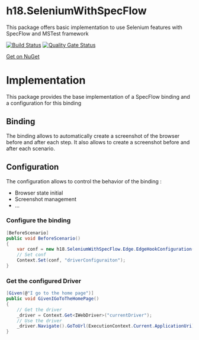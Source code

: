 # h18.SeleniumWithSpecFlow

This package offers basic implementation to use Selenium features with SpecFlow and MSTest framework

[![Build Status](https://dev.azure.com/hangar18github/hangar_18/_apis/build/status/hangar18rip.h18.SeleniumWithSpecFlow?repoName=hangar18rip%2Fh18.SeleniumWithSpecFlow&branchName=master)](https://dev.azure.com/hangar18github/hangar_18/_build/latest?definitionId=13&repoName=hangar18rip%2Fh18.SeleniumWithSpecFlow&branchName=master) [![Quality Gate Status](https://sonarcloud.io/api/project_badges/measure?project=hangar18rip.h18.SeleniumWithSpecFlow&metric=alert_status)](https://sonarcloud.io/dashboard?id=hangar18rip.h18.SeleniumWithSpecFlow)

[Get on NuGet](https://www.nuget.org/packages/h18.SeleniumWithSpecFlow/)

# Implementation

This package provides the base implementation of a SpecFlow binding and a configuration for this binding

## Binding

The binding allows to automatically create a screenshot of the browser before and after each step. It also allows to create a screenshot before and after each scenario.

## Configuration

The configuration allows to control the behavior of the binding :
- Browser state initial
- Screenshot management
- ...

### Configure the binding

```csharp
[BeforeScenario]
public void BeforeScenario()
{
    var conf = new h18.SeleniumWithSpecFlow.Edge.EdgeHookConfiguration();
    // Set conf
    Context.Set(conf, "driverConfiguraiton");
}
```

### Get the configured Driver

```csharp
[Given(@"I go to the home page")]
public void GivenIGoToTheHomePage()
{
    // Get the driver
    _driver = Context.Get<IWebDriver>("currentDriver");
    // Use the driver
    _driver.Navigate().GoToUrl(ExecutionContext.Current.ApplicationUri);
}
```

